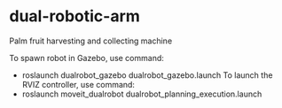 # dual-robotic-arm
Palm fruit harvesting and collecting machine

To spawn robot in Gazebo, use command:
- roslaunch dualrobot_gazebo dualrobot_gazebo.launch
To launch the RVIZ controller, use command:
- roslaunch moveit_dualrobot dualrobot_planning_execution.launch
